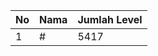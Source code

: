 | No | Nama            | Jumlah Level |
|----|-----------------|--------------|
| 1  | #    |    5417        |
